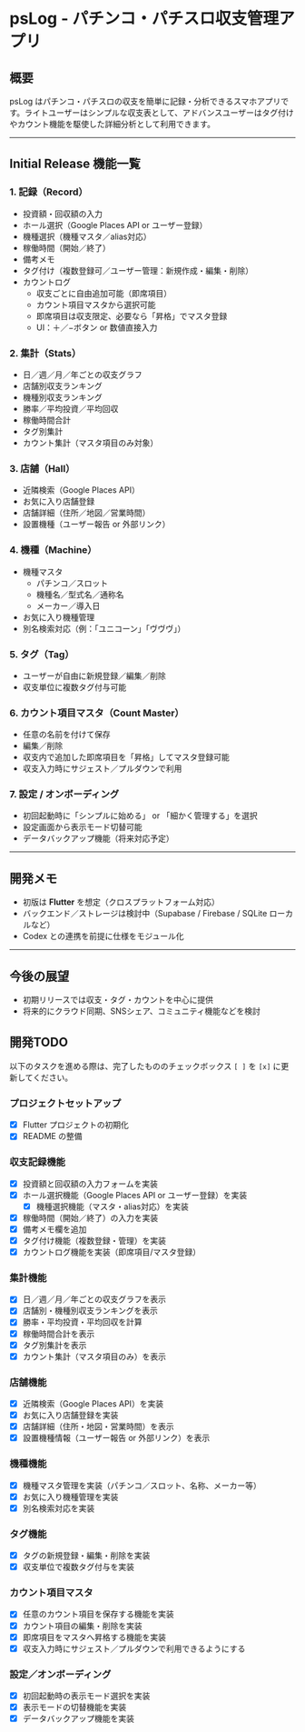 # psLog - パチンコ・パチスロ収支管理アプリ

## 概要
psLog はパチンコ・パチスロの収支を簡単に記録・分析できるスマホアプリです。ライトユーザーはシンプルな収支表として、アドバンスユーザーはタグ付けやカウント機能を駆使した詳細分析として利用できます。

---

## Initial Release 機能一覧

### 1. 記録（Record）
- 投資額・回収額の入力
- ホール選択（Google Places API or ユーザー登録）
- 機種選択（機種マスタ／alias対応）
- 稼働時間（開始／終了）
- 備考メモ
- タグ付け（複数登録可／ユーザー管理：新規作成・編集・削除）
- カウントログ
  - 収支ごとに自由追加可能（即席項目）
  - カウント項目マスタから選択可能
  - 即席項目は収支限定、必要なら「昇格」でマスタ登録
  - UI：＋／−ボタン or 数値直接入力

### 2. 集計（Stats）
- 日／週／月／年ごとの収支グラフ
- 店舗別収支ランキング
- 機種別収支ランキング
- 勝率／平均投資／平均回収
- 稼働時間合計
- タグ別集計
- カウント集計（マスタ項目のみ対象）

### 3. 店舗（Hall）
- 近隣検索（Google Places API）
- お気に入り店舗登録
- 店舗詳細（住所／地図／営業時間）
- 設置機種（ユーザー報告 or 外部リンク）

### 4. 機種（Machine）
- 機種マスタ
  - パチンコ／スロット
  - 機種名／型式名／通称名
  - メーカー／導入日
- お気に入り機種管理
- 別名検索対応（例：「ユニコーン」「ヴヴヴ」）

### 5. タグ（Tag）
- ユーザーが自由に新規登録／編集／削除
- 収支単位に複数タグ付与可能

### 6. カウント項目マスタ（Count Master）
- 任意の名前を付けて保存
- 編集／削除
- 収支内で追加した即席項目を「昇格」してマスタ登録可能
- 収支入力時にサジェスト／プルダウンで利用

### 7. 設定 / オンボーディング
- 初回起動時に「シンプルに始める」 or 「細かく管理する」を選択
- 設定画面から表示モード切替可能
- データバックアップ機能（将来対応予定）

---

## 開発メモ
- 初版は **Flutter** を想定（クロスプラットフォーム対応）
- バックエンド／ストレージは検討中（Supabase / Firebase / SQLite ローカルなど）
- Codex との連携を前提に仕様をモジュール化

---

## 今後の展望
- 初期リリースでは収支・タグ・カウントを中心に提供
- 将来的にクラウド同期、SNSシェア、コミュニティ機能などを検討

## 開発TODO
以下のタスクを進める際は、完了したもののチェックボックス `[ ]` を `[x]` に更新してください。

### プロジェクトセットアップ
- [x] Flutter プロジェクトの初期化
- [x] README の整備

### 収支記録機能
 - [x] 投資額と回収額の入力フォームを実装
 - [x] ホール選択機能（Google Places API or ユーザー登録）を実装
   - [x] 機種選択機能（マスタ・alias対応）を実装
- [x] 稼働時間（開始／終了）の入力を実装
- [x] 備考メモ欄を追加
 - [x] タグ付け機能（複数登録・管理）を実装
 - [x] カウントログ機能を実装（即席項目/マスタ登録）

### 集計機能
- [x] 日／週／月／年ごとの収支グラフを表示
- [x] 店舗別・機種別収支ランキングを表示
- [x] 勝率・平均投資・平均回収を計算
- [x] 稼働時間合計を表示
- [x] タグ別集計を表示
- [x] カウント集計（マスタ項目のみ）を表示

### 店舗機能
- [x] 近隣検索（Google Places API）を実装
- [x] お気に入り店舗登録を実装
- [x] 店舗詳細（住所・地図・営業時間）を表示
- [x] 設置機種情報（ユーザー報告 or 外部リンク）を表示

### 機種機能
- [x] 機種マスタ管理を実装（パチンコ／スロット、名称、メーカー等）
- [x] お気に入り機種管理を実装
- [x] 別名検索対応を実装

### タグ機能
- [x] タグの新規登録・編集・削除を実装
- [x] 収支単位で複数タグ付与を実装

### カウント項目マスタ
- [x] 任意のカウント項目を保存する機能を実装
- [x] カウント項目の編集・削除を実装
- [x] 即席項目をマスタへ昇格する機能を実装
- [x] 収支入力時にサジェスト／プルダウンで利用できるようにする

### 設定／オンボーディング
- [x] 初回起動時の表示モード選択を実装
- [x] 表示モードの切替機能を実装
- [x] データバックアップ機能を実装
